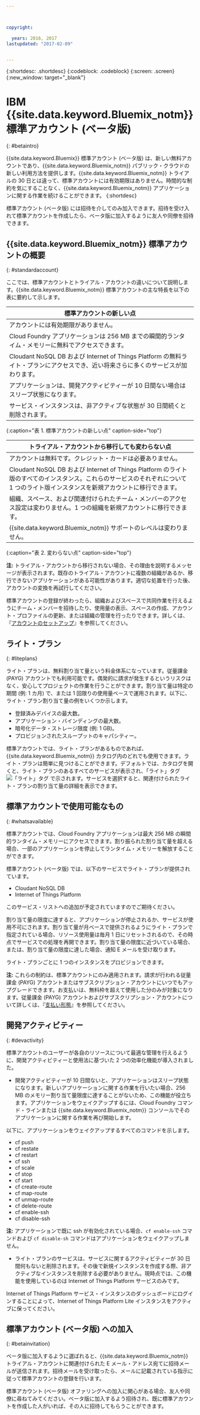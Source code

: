```yaml
---



copyright:

  years: 2016, 2017
lastupdated: "2017-02-09"


---
```


{:shortdesc: .shortdesc}
{:codeblock: .codeblock}
{:screen: .screen}
{:new_window: target="_blank"}

# IBM {{site.data.keyword.Bluemix_notm}} 標準アカウント (ベータ版) 
{: #betaintro}

{{site.data.keyword.Bluemix}} 標準アカウント (ベータ版) は、新しい無料アカウントであり、{{site.data.keyword.Bluemix_notm}} パブリック・クラウドの新しい利用方法を提供します。{{site.data.keyword.Bluemix_notm}} トライアルの 30 日とは違って、標準アカウントには有効期限はありません。時間的な制約を気にすることなく、{{site.data.keyword.Bluemix_notm}} アプリケーションに関する作業を続けることができます。
{:shortdesc}

標準アカウント (ベータ版) には招待を介してのみ加入できます。招待を受け入れて標準アカウントを作成したら、ベータ版に加入するように友人や同僚を招待できます。  

## {{site.data.keyword.Bluemix_notm}} 標準アカウントの概要
{: #standardaccount}

ここでは、標準アカウントとトライアル・アカウントの違いについて説明します。{{site.data.keyword.Bluemix_notm}} 標準アカウントの主な特長を以下の表に要約して示します。 

|標準アカウントの新しい点 |    
|-----------------|
| アカウントには有効期限がありません。 |
| Cloud Foundry アプリケーションは 256 MB までの瞬間的ランタイム・メモリーに無料でアクセスできます。 |
| Cloudant NoSQL DB および Internet of Things Platform の無料ライト・プランにアクセスでき、近い将来さらに多くのサービスが加わります。 |
| アプリケーションは、開発アクティビティーが 10 日間ない場合はスリープ状態になります。 |
| サービス・インスタンスは、非アクティブな状態が 30 日間続くと削除されます。 |
{:caption="表 1. 標準アカウントの新しい点" caption-side="top"}

|トライアル・アカウントから移行しても変わらない点 | 
|-----------------|
|アカウントは無料です。クレジット・カードは必要ありません。 |
|Cloudant NoSQL DB および Internet of Things Platform のライト版のすべてのインスタンス。これらのサービスのそれぞれについて 1 つのライト版インスタンスを新規アカウントに移行できます。 |
|組織、スペース、および関連付けられたチーム・メンバーのアクセス設定は変わりません。1 つの組織を新規アカウントに移行できます。 |
|{{site.data.keyword.Bluemix_notm}} サポートのレベルは変わりません。 |
{:caption="表 2. 変わらない点" caption-side="top"}

**注:** トライアル・アカウントから移行されない場合、その理由を説明するメッセージが表示されます。既存のトライアル・アカウントに複数の組織があるか、移行できないアプリケーションがある可能性があります。適切な処置を行った後、アカウントの変換を再試行してください。

標準アカウントの登録が終わったら、組織およびスペースで共同作業を行えるようにチーム・メンバーを招待したり、使用量の表示、スペースの作成、アカウント・プロファイルの更新、または組織の管理を行ったりできます。詳しくは、『[アカウントのセットアップ](/docs/admin/adminpublic.html#account)』を参照してください。

## ライト・プラン
{: #liteplans}
   
ライト・プランは、無料割り当て量という料金体系になっています。従量課金 (PAYG) アカウントでも利用可能です。偶発的に請求が発生するというリスクはなく、安心してプロジェクトの作業を行うことができます。割り当て量は特定の期間 (例: 1 カ月) で、または 1 回限りの使用量ベースで運用されます。以下に、ライト・プラン割り当て量の例をいくつか示します。

<ul>
<li>登録済みデバイスの最大数。</li>
<li>アプリケーション・バインディングの最大数。</li>
<li>暗号化データ・ストレージ限度 (例: 1 GB)。</li>
<li>プロビジョンされたスループットのキャパシティー。</li>
</ul> 

標準アカウントでは、ライト・プランがあるものであれば、{{site.data.keyword.Bluemix_notm}} カタログ内のどれでも使用できます。ライト・プランは簡単に見つけることができます。デフォルトでは、カタログを開くと、ライト・プランのあるすべてのサービスが表示され、「ライト」タグ ![「ライト」タグ](../icons/Lite.svg) で示されます。サービスを選択すると、関連付けられたライト・プランの割り当て量の詳細を表示できます。

## 標準アカウントで使用可能なもの
{: #whatsavailable}

標準アカウントでは、Cloud Foundry アプリケーションは最大 256 MB の瞬間的ランタイム・メモリーにアクセスできます。割り振られた割り当て量を超える場合、一部のアプリケーションを停止してランタイム・メモリーを解放することができます。 

標準アカウント (ベータ版) では、以下のサービスでライト・プランが提供されています。

<ul>
<li>Cloudant NoSQL DB</li>
<li>Internet of Things Platform</li>
</ul>

このサービス・リストへの追加が予定されていますのでご期待ください。

割り当て量の限度に達すると、アプリケーションが停止されるか、サービスが使用不可にされます。割り当て量が月ベースで提供されるようにライト・プランで指定されている場合、リソース使用量は毎月 1 日にリセットされるので、その時点でサービスでの処理を再開できます。割り当て量の限度に近づいている場合、または、割り当て量の限度に達した場合、通知 E メールを受け取ります。 

ライト・プランごとに 1 つのインスタンスをプロビジョンできます。 

**注:** これらの制約は、標準アカウントにのみ適用されます。請求が行われる従量課金 (PAYG) アカウントまたはサブスクリプション・アカウントにいつでもアップグレードできます。お支払いは、無料枠を超えて使用した分のみが対象になります。従量課金 (PAYG) アカウントおよびサブスクリプション・アカウントについて詳しくは、『[支払い形態](/docs/pricing/index.html#pay-accounts)』を参照してください。

## 開発アクティビティー
{: #devactivity}

標準アカウントのユーザーが各自のリソースについて最適な管理を行えるように、開発アクティビティーと使用法に基づいた 2 つの効率化機能が導入されました。

 * 開発アクティビティーが 10 日間ないと、アプリケーションはスリープ状態になります。新しいアプリケーションに関する作業を行いたい場合、256 MB のメモリー割り当て量限度に達することがないため、この機能が役立ちます。アプリケーションをウェイクアップするには、Cloud Foundry コマンド・ラインまたは {{site.data.keyword.Bluemix_notm}} コンソールでそのアプリケーションに関する作業を再び開始します。 
 
 以下に、アプリケーションをウェイクアップするすべてのコマンドを示します。
  * cf push
  * cf restate
  * cf restart
  * cf ssh
  * cf scale
  * cf stop
  * cf start
  * cf create-route
  * cf map-route
  * cf unmap-route
  * cf delete-route
  * cf enable-ssh
  * cf disable-ssh

 **注:** アプリケーションで既に ssh が有効化されている場合、`cf enable-ssh` コマンドおよび `cf disable-sh` コマンドはアプリケーションをウェイクアップしません。 

 * ライト・プランのサービスは、サービスに関するアクティビティーが 30 日間何もないと削除されます。その後で新規インスタンスを作成する際、非アクティブなインスタンスを削除する必要がありません。現時点では、この機能を使用しているのは Internet of Things Platform サービスのみです。 
 
 Internet of Things Platform サービス・インスタンスのダッシュボードにログインすることによって、Internet of Things Platform Lite インスタンスをアクティブに保ってください。
 
## 標準アカウント (ベータ版) への加入
{: #betainvitation}

ベータ版に加入するように選ばれると、{{site.data.keyword.Bluemix_notm}} トライアル・アカウントに関連付けられた E メール・アドレス宛てに招待メールが送信されます。招待メールを受け取ったら、メールに記載されている指示に従って標準アカウントの登録を行います。 

標準アカウント (ベータ版) オファリングへの加入に関心がある場合、友人や同僚に尋ねてみてください。ベータ版に加入するよう招待され、既に標準アカウントを作成した人がいれば、その人に招待してもらうことができます。 
